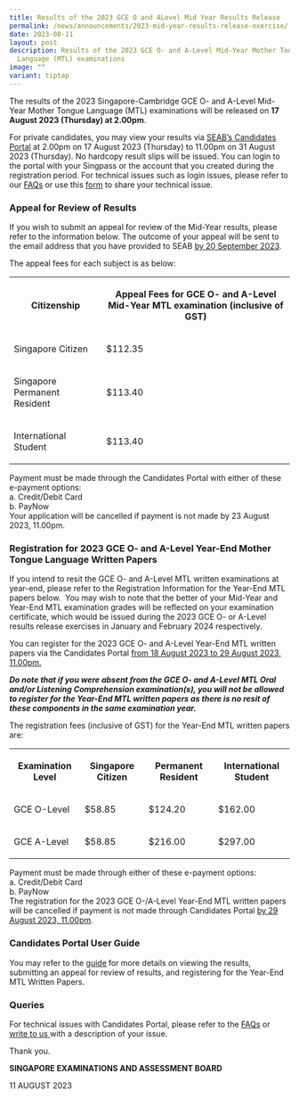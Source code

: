 ```yaml
---
title: Results of the 2023 GCE O and ALevel Mid Year Results Release
permalink: /news/announcements/2023-mid-year-results-release-exercise/
date: 2023-08-11
layout: post
description: Results of the 2023 GCE O- and A-Level Mid-Year Mother Tongue
  Language (MTL) examinations
image: ""
variant: tiptap
---
```

<p>The results of the 2023 Singapore-Cambridge GCE O- and A-Level Mid-Year
Mother Tongue Language (MTL) examinations will be released on <strong>17 August 2023 (Thursday) at 2.00pm</strong>.&nbsp;</p>
<p>For private candidates, you may view your results via <a href="https://myexams.seab.gov.sg/" rel="noopener noreferrer nofollow" target="_blank"><u>SEAB’s Candidates Portal</u></a>&nbsp;at
2.00pm on 17 August 2023 (Thursday) to 11.00pm on 31 August 2023 (Thursday).
No hardcopy result slips will be issued. You can login to the portal with
your Singpass or the account that you created during the registration period.
For technical issues such as login issues, please refer to our <a href="https://www.seab.gov.sg/home/seab-web/faqs/faq" rel="noopener noreferrer nofollow" target="_blank"><u>FAQs</u></a> or
use this <a href="https://form.gov.sg/6221cad04dfe5a0013d73387" rel="noopener noreferrer nofollow" target="_blank"><u>form</u></a> to
share your technical issue.</p>
<h3><strong>Appeal for Review of Results</strong></h3>
<p>If you wish to submit an appeal for review of the Mid-Year results, please
refer to the information below. The outcome of your appeal will be sent
to the email address that you have provided to SEAB <u>by 20 September 2023</u>.</p>
<p>The appeal fees for each subject is as below:</p>
<table>
<tbody>
<tr>
<th rowspan="1" colspan="1">
<p>Citizenship</p>
</th>
<th rowspan="1" colspan="2">
<p>Appeal Fees for GCE O- and A-Level Mid-Year MTL examination (inclusive
of GST)</p>
</th>
</tr>
<tr>
<td rowspan="1" colspan="1">
<p>Singapore Citizen</p>
</td>
<td rowspan="1" colspan="2">
<p>$112.35</p>
</td>
</tr>
<tr>
<td rowspan="1" colspan="1">
<p>Singapore Permanent Resident</p>
</td>
<td rowspan="1" colspan="2">
<p>$113.40</p>
</td>
</tr>
<tr>
<td rowspan="1" colspan="1">
<p>International Student</p>
</td>
<td rowspan="1" colspan="2">
<p>$113.40</p>
</td>
</tr>
</tbody>
</table>
<p>Payment must be made through the Candidates Portal with either of these
e-payment options:
<br>a. Credit/Debit Card
<br>b. PayNow
<br>Your application will be cancelled if payment is not made by 23 August
2023, 11.00pm.</p>
<h3><strong>Registration for 2023 GCE O- and A-Level Year-End Mother Tongue Language Written Papers</strong></h3>
<p>If you intend to resit the GCE O- and A-Level MTL written examinations
at year-end, please refer to the Registration Information for the Year-End
MTL papers below. &nbsp;You may wish to note that the better of your Mid-Year
and Year-End MTL examination grades will be reflected on your examination
certificate, which would be issued during the 2023 GCE O- or A-Level results
release exercises in January and February 2024 respectively.<strong>&nbsp;</strong>
</p>
<p>You can register for the 2023 GCE O- and A-Level Year-End MTL written
papers via the Candidates Portal <u>from 18 August 2023 to 29 August 2023, 11.00pm.</u>
</p>
<p><strong><em>Do note that if you were absent from the GCE O- and A-Level MTL Oral and/or Listening Comprehension examination(s), you will not be allowed to register for the Year-End MTL written papers as there is no resit of these components in the same examination year.<br></em></strong>
</p>
<p>The registration fees (inclusive of GST) for the Year-End MTL written
papers are:</p>
<table>
<tbody>
<tr>
<th rowspan="1" colspan="1">
<p>Examination Level</p>
</th>
<th rowspan="1" colspan="1">
<p>Singapore Citizen</p>
</th>
<th rowspan="1" colspan="1">
<p>Permanent Resident</p>
</th>
<th rowspan="1" colspan="1">
<p>International Student</p>
</th>
</tr>
<tr>
<td rowspan="1" colspan="1">
<p>GCE O-Level</p>
</td>
<td rowspan="1" colspan="1">
<p>$58.85</p>
</td>
<td rowspan="1" colspan="1">
<p>$124.20</p>
</td>
<td rowspan="1" colspan="1">
<p>$162.00</p>
</td>
</tr>
<tr>
<td rowspan="1" colspan="1">
<p>GCE A-Level</p>
</td>
<td rowspan="1" colspan="1">
<p>$58.85</p>
</td>
<td rowspan="1" colspan="1">
<p>$216.00</p>
</td>
<td rowspan="1" colspan="1">
<p>$297.00</p>
</td>
</tr>
</tbody>
</table>
<p>Payment must be made through either of these e-payment options:
<br>a. Credit/Debit Card
<br>b. PayNow
<br>The registration for the 2023 GCE O-/A-Level Year-End MTL written papers
will be cancelled if payment is not made through Candidates Portal&nbsp;<u>by 29 August 2023,&nbsp;11.00pm</u>.</p>
<h3><strong>Candidates Portal User Guide</strong></h3>
<p>You may refer to the <a href="https://www.seab.gov.sg/docs/default-source/documents/cp_user_guide_private_individuals.pdf" rel="noopener noreferrer nofollow" target="_blank"><u>guide</u></a><strong> </strong>for
more details on viewing the results, submitting an appeal for review of
results, and registering for the Year-End MTL Written Papers.</p>
<h3><strong>Queries</strong></h3>
<p>For technical issues with Candidates Portal, please refer to the <a href="https://www.seab.gov.sg/home/seab-web/faqs/faq" rel="noopener noreferrer nofollow" target="_blank"><u>FAQs</u></a> or
<a href="https://form.gov.sg/6221cad04dfe5a0013d73387" rel="noopener noreferrer nofollow" target="_blank"><u>write to us</u>
</a>with a description of your issue.</p>
<p>Thank you.</p>
<p><strong>SINGAPORE EXAMINATIONS AND ASSESSMENT BOARD</strong>
</p>
<p>11 AUGUST 2023</p>
<p></p>
